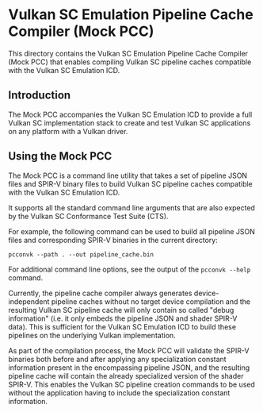 # Vulkan SC Emulation Pipeline Cache Compiler (Mock PCC)

This directory contains the Vulkan SC Emulation Pipeline Cache Compiler (Mock PCC) that enables compiling Vulkan SC pipeline caches compatible with the Vulkan SC Emulation ICD.

## Introduction

The Mock PCC accompanies the Vulkan SC Emulation ICD to provide a full Vulkan SC implementation stack to create and test Vulkan SC applications on any platform with a Vulkan driver.

## Using the Mock PCC

The Mock PCC is a command line utility that takes a set of pipeline JSON files and SPIR-V binary files to build Vulkan SC pipeline caches compatible with the Vulkan SC Emulation ICD.

It supports all the standard command line arguments that are also expected by the Vulkan SC Conformance Test Suite (CTS).

For example, the following command can be used to build all pipeline JSON files and corresponding SPIR-V binaries in the current directory:

```
pcconvk --path . --out pipeline_cache.bin
```

For additional command line options, see the output of the `pcconvk --help` command.

Currently, the pipeline cache compiler always generates device-independent pipeline caches without no target device compilation and the resulting Vulkan SC pipeline cache will only contain so called "debug information" (i.e. it only embeds the pipeline JSON and shader SPIR-V data). This is sufficient for the Vulkan SC Emulation ICD to build these pipelines on the underlying Vulkan implementation.

As part of the compilation process, the Mock PCC will validate the SPIR-V binaries both before and after applying any specialization constant information present in the encompassing pipeline JSON, and the resulting pipeline cache will contain the already specialized version of the shader SPIR-V. This enables the Vulkan SC pipeline creation commands to be used without the application having to include the specialization constant information.
